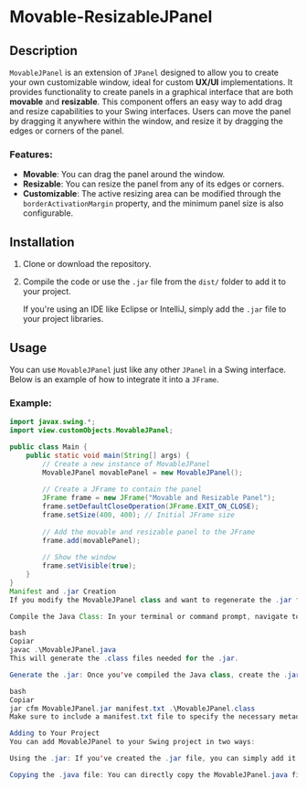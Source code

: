 # Movable-ResizableJPanel

## Description

`MovableJPanel` is an extension of `JPanel` designed to allow you to create your own customizable window, ideal for custom **UX/UI** implementations. It provides functionality to create panels in a graphical interface that are both **movable** and **resizable**. This component offers an easy way to add drag and resize capabilities to your Swing interfaces. Users can move the panel by dragging it anywhere within the window, and resize it by dragging the edges or corners of the panel.

### Features:
- **Movable**: You can drag the panel around the window.
- **Resizable**: You can resize the panel from any of its edges or corners.
- **Customizable**: The active resizing area can be modified through the `borderActivationMargin` property, and the minimum panel size is also configurable.

## Installation

1. Clone or download the repository.
2. Compile the code or use the `.jar` file from the `dist/` folder to add it to your project.

   If you're using an IDE like Eclipse or IntelliJ, simply add the `.jar` file to your project libraries.

## Usage

You can use `MovableJPanel` just like any other `JPanel` in a Swing interface. Below is an example of how to integrate it into a `JFrame`.

### Example:

```java
import javax.swing.*;
import view.customObjects.MovableJPanel;

public class Main {
    public static void main(String[] args) {
        // Create a new instance of MovableJPanel
        MovableJPanel movablePanel = new MovableJPanel();
        
        // Create a JFrame to contain the panel
        JFrame frame = new JFrame("Movable and Resizable Panel");
        frame.setDefaultCloseOperation(JFrame.EXIT_ON_CLOSE);
        frame.setSize(400, 400); // Initial JFrame size
        
        // Add the movable and resizable panel to the JFrame
        frame.add(movablePanel);
        
        // Show the window
        frame.setVisible(true);
    }
}
Manifest and .jar Creation
If you modify the MovableJPanel class and want to regenerate the .jar file, follow these steps:

Compile the Java Class: In your terminal or command prompt, navigate to the directory containing MovableJPanel.java and run:

bash
Copiar
javac .\MovableJPanel.java
This will generate the .class files needed for the .jar.

Generate the .jar: Once you've compiled the Java class, create the .jar file using the following command:

bash
Copiar
jar cfm MovableJPanel.jar manifest.txt .\MovableJPanel.class
Make sure to include a manifest.txt file to specify the necessary metadata.

Adding to Your Project
You can add MovableJPanel to your Swing project in two ways:

Using the .jar: If you've created the .jar file, you can simply add it to your project libraries and use the class as any other Swing component.

Copying the .java file: You can directly copy the MovableJPanel.java file into your project. Once added, simply drag it onto your JFrame form in your IDE. Be sure to set the JFrame to undecorated when using this component, as it is designed to allow you to create your own customizable window, which is ideal for custom UX/UI implementations.
